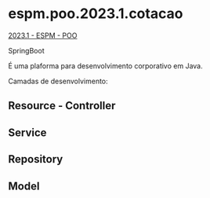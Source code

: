 # espm.poo.2023.1.cotacao

[2023.1 - ESPM - POO](https://hsandmann.github.io/espm.poo.2023.1/)

SpringBoot

É uma plaforma para desenvolvimento corporativo em Java.

Camadas de desenvolvimento:

Resource - Controller
--

Service
--

Repository
--

Model
--
